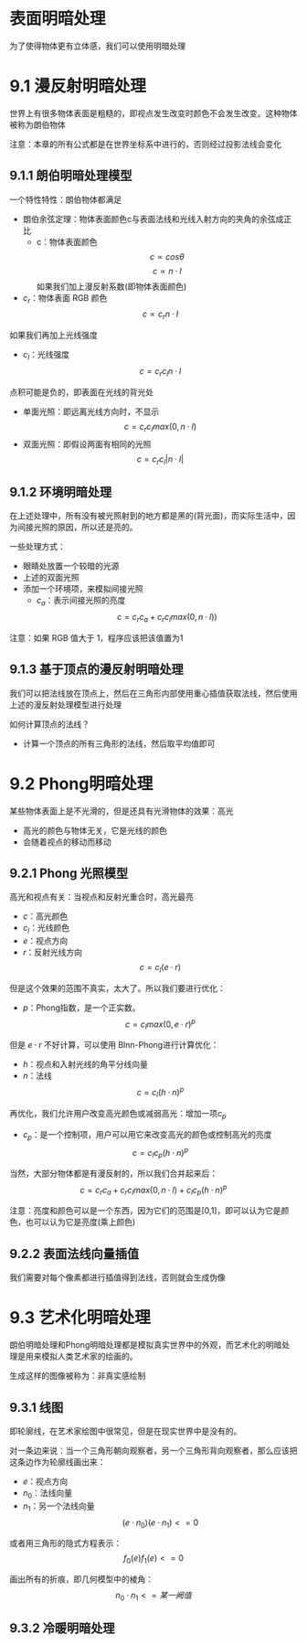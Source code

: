 # 表面明暗处理

为了使得物体更有立体感，我们可以使用明暗处理

# 9.1 漫反射明暗处理

世界上有很多物体表面是粗糙的，即视点发生改变时颜色不会发生改变。这种物体被称为朗伯物体

注意：本章的所有公式都是在世界坐标系中进行的，否则经过投影法线会变化

## 9.1.1 朗伯明暗处理模型

一个特性特性：朗伯物体都满足
- 朗伯余弦定理：物体表面颜色c与表面法线和光线入射方向的夹角的余弦成正比
	- c：物体表面颜色
$$c \varpropto cos\theta$$ $$ c \varpropto n · l$$
如果我们加上漫反射系数(即物体表面颜色)
- $c_r$：物体表面 RGB 颜色
$$c\varpropto c_rn·l$$

如果我们再加上光线强度
- $c_l$：光线强度
$$c=c_rc_ln·l$$

点积可能是负的，即表面在光线的背光处
- 单面光照：即远离光线方向时，不显示
$$c=c_rc_lmax(0,n·l)$$
- 双面光照：即假设两面有相同的光照
$$c=c_rc_l|n·l|$$

## 9.1.2 环境明暗处理

在上述处理中，所有没有被光照射到的地方都是黑的(背光面)，而实际生活中，因为间接光照的原因，所以还是亮的。

一些处理方式：
- 眼睛处放置一个较暗的光源
- 上述的双面光照
- 添加一个环境项，来模拟间接光照
	- $c_a$：表示间接光照的亮度
$$c=c_rc_a+c_rc_lmax(0,n·l))$$

注意：如果 RGB 值大于 1，程序应该把该值置为1

## 9.1.3 基于顶点的漫反射明暗处理

我们可以把法线放在顶点上，然后在三角形内部使用重心插值获取法线，然后使用上述的漫反射处理模型进行处理

如何计算顶点的法线？
- 计算一个顶点的所有三角形的法线，然后取平均值即可

# 9.2 Phong明暗处理

某些物体表面上是不光滑的，但是还具有光滑物体的效果：高光
- 高光的颜色与物体无关，它是光线的颜色
- 会随着视点的移动而移动

## 9.2.1 Phong 光照模型

高光和视点有关：当视点和反射光重合时，高光最亮
- $c$：高光颜色
- $c_l$：光线颜色
- $e$：视点方向
- $r$：反射光线方向
$$c=c_l(e·r)$$

但是这个效果的范围不真实，太大了。所以我们要进行优化：
- $p$：Phong指数，是一个正实数。
$$c=c_lmax(0,e·r)^p$$

但是 $e·r$ 不好计算，可以使用 Blnn-Phong进行计算优化：
- $h$：视点和入射光线的角平分线向量
- $n$：法线
	$$c=c_l(h·n)^p$$

再优化，我们允许用户改变高光颜色或减弱高光：增加一项$c_p$
- $c_p$：是一个控制项，用户可以用它来改变高光的颜色或控制高光的亮度
$$c=c_lc_p(h·n)^p$$

当然，大部分物体都是有漫反射的，所以我们合并起来后：
$$c = c_rc_a + c_rc_lmax(0,n·l) + c_lc_p(h·n)^p$$

注意：亮度和颜色可以是一个东西，因为它们的范围是\[0,1]，即可以认为它是颜色，也可以认为它是亮度(乘上颜色)

## 9.2.2 表面法线向量插值

我们需要对每个像素都进行插值得到法线，否则就会生成伪像

# 9.3 艺术化明暗处理

朗伯明暗处理和Phong明暗处理都是模拟真实世界中的外观，而艺术化的明暗处理是用来模拟人类艺术家的绘画的。

生成这样的图像被称为：非真实感绘制

## 9.3.1 线图

即轮廓线，在艺术家绘图中很常见，但是在现实世界中是没有的。

对一条边来说：当一个三角形朝向观察者，另一个三角形背向观察者，那么应该把这条边作为轮廓线画出来：
- $e$：视点方向
- $n_0$：法线向量
- $n_1$：另一个法线向量
$$(e·n_0)(e·n_1) <= 0$$

或者用三角形的隐式方程表示：
$$f_0(e)f_1(e)<=0$$

画出所有的折痕，即几何模型中的棱角：
$$n_0·n_1<=某一阙值$$

## 9.3.2 冷暖明暗处理

